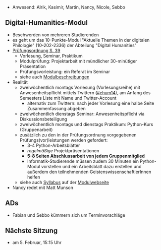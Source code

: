 ---
---

- Anwesend: Alrik, Kasimir, Martin, Nancy, Nicole, Sebbo

## Digital-Humanities-Modul

- Beschwerden von mehreren Studierenden
- es geht um das 10-Punkte-Modul "Aktuelle Themen in der digitalen Philologie" (10-202-2336) der Abteilung "Digital Humanities"
- [Prüfungsordnung S. 39](http://db.uni-leipzig.de/bekanntmachung/dokudownload.php?dok_id=3717)
  - Vorlesung, Seminar, Praktikum
  - Modulprüfung: Projektarbeit mit mündlicher 30-minütiger Präsentation
  - Prüfungsvorleistung: ein Referat im Seminar
  - siehe auch [Modulbeschreibungen](http://db.uni-leipzig.de/bekanntmachung/dokudownload.php?dok_id=694)
- Realität
  - zweiwöchentlich montags Vorlesung (Vorlesungsreihe) mit Anwesenheitspflicht mittels Twittern ([#ehum14](https://twitter.com/search?f=realtime&q=%23ehum14)), am Anfang des Semesters Liste mit Name und Twitter-Account
    - alternativ zum Twittern: nach jeder Vorlesung eine halbe Seite Zusammenfassung abgeben
  - zweiwöchentlich dienstags Seminar: Anwesenheitspflicht via Diskussionsbeteiligung
  - zweiwöchentlich montags und dienstags Praktikum: Python-Kurs (Gruppenarbeit)
  - zusätzlich zu den in der Prüfungsordnung vorgegebenen Prüfungs(vor)leistungen werden gefordert:
    - 3-4 Python-Arbeitsblätter
    - _regelmäßige_ Projektpräsentationen
    - **5-8 Seiten Abschlussarbeit von jedem Gruppenmitglied**
    - Informatik-Studierende müssen zudem 30 Minuten ein Python-Modul vorstellen und ein Arbeitsblatt dazu erstellen und außerdem den teilnehmenden GeistenswissenschaftlerInnen helfen
  - siehe auch [Syllabus](http://www.dh.uni-leipzig.de/wo/wp-content/uploads/2014/03/Syllabus-Humanities-Programming-WS-14-15.pdf) auf der [Modulwebseite](http://www.dh.uni-leipzig.de/wo/courses/digital-philology-at-the-university-of-leipzig-sommersemester-20132014/)
- Nancy redet mit Matt Munson

## ADs

- Fabian und Sebbo kümmern sich um Terminvorschläge

## Nächste Sitzung

- am 5. Februar, 15:15 Uhr
